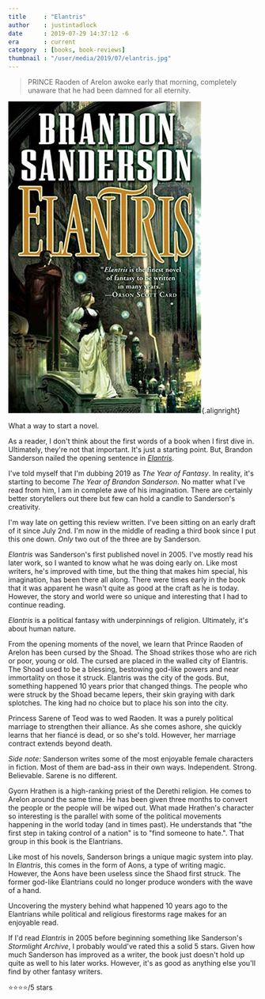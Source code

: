 ```yaml
---
title     : "Elantris"
author    : justintadlock
date      : 2019-07-29 14:37:12 -6
era       : current
category  : [books, book-reviews]
thumbnail : "/user/media/2019/07/elantris.jpg"
---
```


> PRINCE Raoden of Arelon awoke early that morning, completely unaware that he had been damned for all eternity.

![Cover of 'Elantris' by Brandon Sanderson.](/user/media/2019/07/elantris.jpg){.alignright}

What a way to start a novel.

As a reader, I don't think about the first words of a book when I first dive in.  Ultimately, they're not that important.  It's just a starting point.  But, Brandon Sanderson nailed the opening sentence in _[Elantris](https://www.amazon.com/Elantris-Tenth-Anniversary-Authors-Definitive-ebook/dp/B003G93YLY/?tag=justtadl-20)_.

I've told myself that I'm dubbing 2019 as _The Year of Fantasy_.  In reality, it's starting to become _The Year of Brandon Sanderson_.  No matter what I've read from him, I am in complete awe of his imagination.  There are certainly better storytellers out there but few can hold a candle to Sanderson's creativity.

I'm way late on getting this review written.  I've been sitting on an early draft of it since July 2nd.  I'm now in the middle of reading a third book since I put this one down.  _Only_ two out of the three are by Sanderson.

_Elantris_ was Sanderson's first published novel in 2005.  I've mostly read his later work, so I wanted to know what he was doing early on.  Like most writers, he's improved with time, but the thing that makes him special, his imagination, has been there all along.  There were times early in the book that it was apparent he wasn't quite as good at the craft as he is today.  However, the story and world were so unique and interesting that I had to continue reading.

_Elantris_ is a political fantasy with underpinnings of religion.  Ultimately, it's about human nature.

From the opening moments of the novel, we learn that Prince Raoden of Arelon has been cursed by the Shoad.  The Shoad strikes those who are rich or poor, young or old.  The cursed are placed in the walled city of Elantris.  The Shoad used to be a blessing, bestowing god-like powers and near immortality on those it struck.  Elantris was the city of the gods.  But, something happened 10 years prior that changed things.  The people who were struck by the Shoad became lepers, their skin graying with dark splotches.  The king had no choice but to place his son into the city.

Princess Sarene of Teod was to wed Raoden.  It was a purely political marriage to strengthen their alliance.  As she comes ashore, she quickly learns that her fiancé is dead, or so she's told.  However, her marriage contract extends beyond death.

_Side note:_ Sanderson writes some of the most enjoyable female characters in fiction.  Most of them are bad-ass in their own ways.  Independent.  Strong.  Believable.  Sarene is no different.

Gyorn Hrathen is a high-ranking priest of the Derethi religion.  He comes to Arelon around the same time.  He has been given three months to convert the people or the people will be wiped out.  What made Hrathen's character so interesting is the parallel with some of the political movements happening in the world today (and in times past).  He understands that "the first step in taking control of a nation" is to "find someone to hate.".  That group in this book is the Elantrians.

Like most of his novels, Sanderson brings a unique magic system into play.  In _Elantris_, this comes in the form of Aons, a type of writing magic.  However, the Aons have been useless since the Shaod first struck.  The former god-like Elantrians could no longer produce wonders with the wave of a hand.

Uncovering the mystery behind what happened 10 years ago to the Elantrians while political and religious firestorms rage makes for an enjoyable read.

If I'd read _Elantris_ in 2005 before beginning something like Sanderson's _Stormlight Archive_, I probably would've rated this a solid 5 stars.  Given how much Sanderson has improved as a writer, the book just doesn't hold up quite as well to his later works.  However, it's as good as anything else you'll find by other fantasy writers.

⭐⭐⭐⭐/5 stars
